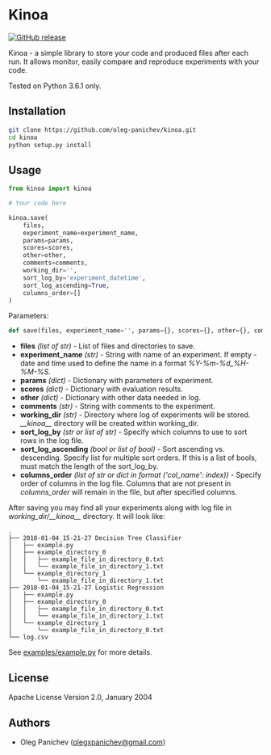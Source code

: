 # Kinoa
[![GitHub release](https://img.shields.io/badge/Version-0.0.1-blue.svg?style=for-the-badge)](https://github.com/oleg-panichev/kinoa)

Kinoa - a simple library to store your code and produced files after each run. It allows monitor, easily compare  and reproduce experiments with your code.

Tested on Python 3.6.1 only. 

## Installation
```sh
git clone https://github.com/oleg-panichev/kinoa.git
cd kinoa
python setup.py install
```

## Usage
```python
from kinoa import kinoa

# Your code here

kinoa.save(
    files,
    experiment_name=experiment_name,
    params=params,
    scores=scores,
    other=other,
    comments=comments,
    working_dir='',
    sort_log_by='experiment_datetime', 
    sort_log_ascending=True,
    columns_order=[]
)
```

Parameters:
```python
def save(files, experiment_name='', params={}, scores={}, other={}, comments='', working_dir='', sort_log_by='experiment_datetime', sort_log_ascending=True, columns_order=[])
```

- **files** *(list of str)* - List of files and directories to save.
- **experiment_name** *(str)* - String with name of an experiment. If empty - date and time used to define the name in a format *%Y-%m-%d_%H-%M-%S*.
- **params** *(dict)* - Dictionary with parameters of experiment.
- **scores** *(dict)* - Dictionary with evaluation results.
- **other** *(dict)* - Dictionary with other data needed in log.
- **comments** *(str)* - String with comments to the experiment.
- **working_dir** *(str)* - Directory where log of experiments will be stored. *\_\_kinoa\_\_* directory will be created within working_dir.
- **sort_log_by** *(str or list of str)* - Specify which columns to use to sort rows in the log file.
- **sort_log_ascending** *(bool or list of bool)* - Sort ascending vs. descending. Specify list for multiple sort orders. If this is a list of bools, must match the length of the sort_log_by.
- **columns_order** *(list of str or dict in format ('col_name': index))* - Specify order of columns in the log file. Columns that are not present in *columns_order* will remain in the file, but after specified columns.

After saving you may find all your experiments along with log file in *working_dir/\_\_kinoa\_\_* directory. It will look like:
```
.
├── 2018-01-04_15-21-27 Decision Tree Classifier
│   ├── example.py
│   ├── example_directory_0
│   │   ├── example_file_in_directory_0.txt
│   │   └── example_file_in_directory_1.txt
│   └── example_directory_1
│       └── example_file_in_directory_1.txt
├── 2018-01-04_15-21-27 Logistic Regression
│   ├── example.py
│   ├── example_directory_0
│   │   ├── example_file_in_directory_0.txt
│   │   └── example_file_in_directory_1.txt
│   └── example_directory_1
│       └── example_file_in_directory_0.txt
└── log.csv
```

See [examples/example.py](https://github.com/oleg-panichev/Kinoa/blob/master/examples/example.py) for more details.

## License
Apache License Version 2.0, January 2004

## Authors
- Oleg Panichev ([olegxpanichev@gmail.com](mailto:olegxpanichev@gmail.com))
